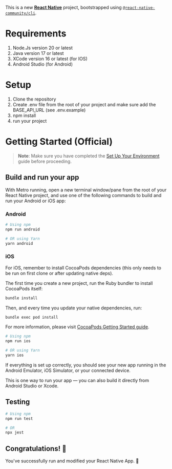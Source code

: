 This is a new [**React Native**](https://reactnative.dev) project, bootstrapped using [`@react-native-community/cli`](https://github.com/react-native-community/cli).

# Requirements
1. Node.Js version 20 or latest
2. Java version 17 or latest
3. XCode version 16 or latest (for IOS)
4. Android Studio (for Android)

# Setup

1. Clone the repository
2. Create .env file from the root of your project and make sure add the BASE_API_URL (see .env.example)
3. npm install
4. run your project

# Getting Started (Official)

> **Note**: Make sure you have completed the [Set Up Your Environment](https://reactnative.dev/docs/set-up-your-environment) guide before proceeding.

## Build and run your app

With Metro running, open a new terminal window/pane from the root of your React Native project, and use one of the following commands to build and run your Android or iOS app:

### Android

```sh
# Using npm
npm run android

# OR using Yarn
yarn android
```

### iOS

For iOS, remember to install CocoaPods dependencies (this only needs to be run on first clone or after updating native deps).

The first time you create a new project, run the Ruby bundler to install CocoaPods itself:

```sh
bundle install
```

Then, and every time you update your native dependencies, run:

```sh
bundle exec pod install
```

For more information, please visit [CocoaPods Getting Started guide](https://guides.cocoapods.org/using/getting-started.html).

```sh
# Using npm
npm run ios

# OR using Yarn
yarn ios
```

If everything is set up correctly, you should see your new app running in the Android Emulator, iOS Simulator, or your connected device.

This is one way to run your app — you can also build it directly from Android Studio or Xcode.

## Testing

```sh
# Using npm
npm run test

# OR
npx jest
```

## Congratulations! :tada:

You've successfully run and modified your React Native App. :partying_face:
